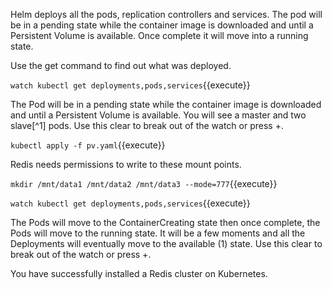 Helm deploys all the pods, replication controllers and services. The pod will be in a pending state while the container image is downloaded and until a Persistent Volume is available. Once complete it will move into a running state.

Use the get command to find out what was deployed.

``watch kubectl get deployments,pods,services``{{execute}}

The Pod will be in a pending state while the container image is downloaded and until a Persistent Volume is available. You will see a master and two slave[^1] pods. Use this clear to break out of the watch or press +.

``kubectl apply -f pv.yaml``{{execute}}

Redis needs permissions to write to these mount points.

``mkdir /mnt/data1 /mnt/data2 /mnt/data3 --mode=777``{{execute}}

``watch kubectl get deployments,pods,services``{{execute}}

The Pods will move to the ContainerCreating state then once complete, the Pods will move to the running state. It will be a few moments and all the Deployments will eventually move to the available (1) state. Use this clear to break out of the watch or press +.

You have successfully installed a Redis cluster on Kubernetes.